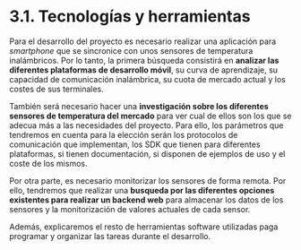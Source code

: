 # 3.1. Tecnologías y herramientas

Para el desarrollo del proyecto es necesario realizar una aplicación para *smartphone* que se sincronice con unos sensores de temperatura inalámbricos. Por lo tanto, la primera búsqueda consistirá en **analizar las diferentes plataformas de desarrollo móvil**, su curva de aprendizaje, su capacidad de comunicación inalámbrica, su cuota de mercado actual y los costes de sus terminales.

También será necesario hacer una **investigación sobre los diferentes sensores de temperatura del mercado** para ver cual de ellos son los que se adecua más a las necesidades del proyecto. Para ello, los parámetros que tendremos en cuenta para la elección serán los protocolos de comunicación que implementan, los SDK que tienen para diferentes plataformas, si tienen documentación, si disponen de ejemplos de uso y el coste de los mismos.

Por otra parte, es necesario monitorizar los sensores de forma remota. Por ello, tendremos que realizar una **busqueda por las diferentes opciones existentes para realizar un backend web** para almacenar los datos de los sensores y la monitorización de valores actuales de cada sensor.

Además, explicaremos el resto de herramientas software utilizadas paga programar y organizar las tareas durante el desarrollo.